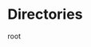# Directories

<script setup>
    import Folders from "../components/Folders.vue";

    const items = [
        {
            "img": "https://github.com/user-attachments/assets/c8216515-52bd-4460-9aa6-741fea290799",
            "title": ".gitlab/",
            "link": null
        },
        {
            "img": "https://github.com/user-attachments/assets/af6489c2-2840-4dbc-ac20-728e3fb4eca5",
            "title": ".husky/",
            "link": "husky"
        },
        {
            "img": "https://github.com/user-attachments/assets/b0c5646c-98bd-4bfa-80f4-853bc299b6e0",
            "title": ".vscode/",
            "link": null
        },
        {
            "img": "https://github.com/user-attachments/assets/6818b5c9-bf0b-4a9c-a517-cea266b5b652",
            "title": "env/",
            "link": "env"
        },
        {
            "img": "https://github.com/user-attachments/assets/baa20c8a-ffc3-4954-bb66-2dba1e51b5a6",
            "title": "node_modules/",
            "link": null
        },
        {
            "img": "https://github.com/user-attachments/assets/aefcf5a4-0869-45b8-bfc7-61b749344d24",
            "title": "packages/",
            "link": "packages"
        },
        {
            "img": "https://github.com/user-attachments/assets/848036ca-0709-4877-b8bd-1ec7578b1a51",
            "title": "public/",
            "link": null
        },
        {
            "img": "https://github.com/user-attachments/assets/126d7e9b-3e11-4486-86aa-912027d306e8",
            "title": "src/",
            "link": "src",
            folders: [
                {
                    "img": "https://github.com/user-attachments/assets/4ddc495d-fb72-486f-b16d-befb26043637",
                    "title": "assets",
                    "link": "#assets"
                },
                {
                    "img": "https://github.com/user-attachments/assets/61f8746f-479c-44fe-ae76-7f79689bc863",
                    "title": "bridges",
                    "link": "#bridges"
                },
                {
                    "img": "https://github.com/user-attachments/assets/fb0ac7f8-e2c6-4b2e-b3b4-158c3e88ed59",
                    "title": "clients",
                    "link": "#clients"
                },
                {
                    "img": "https://github.com/user-attachments/assets/3c1171bf-ebc4-4c01-9112-cef698e7c093",
                    "title": "components",
                    "link": "#components"
                },
                {
                    "img": "https://github.com/user-attachments/assets/61f8746f-479c-44fe-ae76-7f79689bc863",
                    "title": "composables",
                    "link": "#composables"
                },
                {
                    "img": "https://github.com/user-attachments/assets/e34fad94-e848-44f8-a0e2-bcb7560e7664",
                    "title": "constants",
                    "link": "#constants"
                },
                {
                    "img": "https://github.com/user-attachments/assets/61f8746f-479c-44fe-ae76-7f79689bc863",
                    "title": "directives",
                    "link": "#directives"
                },
                {
                    "img": "https://github.com/user-attachments/assets/61f8746f-479c-44fe-ae76-7f79689bc863",
                    "title": "entities",
                    "link": "#entities"
                },
                {
                    "img": "https://github.com/user-attachments/assets/bc103c2f-45c6-44d5-be20-abb328fdf3fc",
                    "title": "helpers",
                    "link": "#helpers"
                },
                {
                    "img": "https://github.com/user-attachments/assets/98a227ff-d3a8-4d7e-99db-5455c12bc7e9",
                    "title": "interfaces",
                    "link": "#interfaces"
                },
                {
                    "img": "https://github.com/user-attachments/assets/4fa69775-3571-437b-9ae7-687e41c96b02",
                    "title": "layouts",
                    "link": "#layouts"
                },
                {
                    "img": "https://github.com/user-attachments/assets/d5747e81-f119-4e5f-a7a7-89712b0e3da7",
                    "title": "libs",
                    "link": "#libs"
                },
                {
                    "img": "https://github.com/user-attachments/assets/61f8746f-479c-44fe-ae76-7f79689bc863",
                    "title": "mappers",
                    "link": "#mappers"
                },
                {
                    "img": "https://github.com/user-attachments/assets/859d0af7-f109-4758-a6d4-d2e644b26cb2",
                    "title": "plugins",
                    "link": "#plugins"
                },
                {
                    "img": "https://github.com/user-attachments/assets/61f8746f-479c-44fe-ae76-7f79689bc863",
                    "title": "repositories",
                    "link": "#repositories"
                },
                {
                    "img": "https://github.com/user-attachments/assets/b1b9b6af-cb11-4d27-adef-b8d7aa657871",
                    "title": "router",
                    "link": "#router"
                },
                {
                    "img": "https://github.com/user-attachments/assets/29da70d3-9a77-4ffc-82ae-2bfa688e899c",
                    "title": "schemas",
                    "link": "#schemas"
                },
                {
                    "img": "https://github.com/user-attachments/assets/5d4fd89e-6b05-4f24-8009-1bc39b1c4923",
                    "title": "services",
                    "link": "#services"
                },
                {
                    "img": "https://github.com/user-attachments/assets/61f8746f-479c-44fe-ae76-7f79689bc863",
                    "title": "stores",
                    "link": "#stores"
                },
                {
                    "img": "https://github.com/user-attachments/assets/f3163c07-5aae-4444-8d84-1a056a10a818",
                    "title": "utils",
                    "link": "#utils"
                },
                {
                    "img": "https://github.com/user-attachments/assets/f6efefe5-bcf5-444a-acb6-789ab0540a52",
                    "title": "views",
                    "link": "#views"
                },
                {
                    "img": "https://github.com/user-attachments/assets/d9012bbe-7a34-4f5d-b3ed-419d7a33c6e7",
                    "title": "App.vue",
                    "link": null
                },
                {
                    "img": "https://github.com/user-attachments/assets/79005a9f-8fc4-45b5-9399-2dff45659b81",
                    "title": "main.js",
                    "link": null
                },
            ]
        },
        {
            "img": "https://github.com/user-attachments/assets/974d096c-292f-419a-bc79-c3bd2f5c465c",
            "title": ".eslintrc-auto-import.json",
            "link": null
        },
        {
            "img": "https://github.com/user-attachments/assets/c3aad385-41df-46ee-9d3f-e9a4d9855b5a",
            "title": ".gitignore",
            "link": null
        },
        {
            "img": "https://github.com/user-attachments/assets/fbdb0684-c8f7-4904-9f4b-bfa708b6796b",
            "title": ".prettierrc.json",
            "link": null
        },
        {
            "img": "https://github.com/user-attachments/assets/d9462012-bb2b-47be-93d3-ac38287eb0e5",
            "title": "commitlint.config.js",
            "link": "commitlint"
        },
        {
            "img": "https://github.com/user-attachments/assets/c76a4932-9a46-46fd-9969-9ab23f7fe1bb",
            "title": "components.d.ts",
            "link": null
        },
        {
            "img": "https://github.com/user-attachments/assets/4161c0ff-f9f6-4e15-a093-c6f06ed9ee9e",
            "title": "eslint.config.mjs",
            "link": null
        },
        {
            "img": "https://github.com/user-attachments/assets/f5680e4c-5825-42b8-af78-27c66679a107",
            "title": "index",
            "link": null
        },
        {
            "img": "https://github.com/user-attachments/assets/4bb53694-27a4-4e67-bacc-d82271de4d6d",
            "title": "jsconfig.json",
            "link": null
        },
        {
            "img": "https://github.com/user-attachments/assets/4728e1e1-f7b9-436e-8da8-144b9ccc6b74",
            "title": "package.json",
            "link": null
        },
        {
            "img": "https://github.com/user-attachments/assets/e476921a-4838-43d7-99f4-721bb187d672",
            "title": "README.md",
            "link": null
        },
        {
            "img": "https://github.com/user-attachments/assets/b1690ee9-5946-4e2f-b037-69f4aad05363",
            "title": "vite.config.js",
            "link": null
        },
        {
            "img": "https://github.com/user-attachments/assets/01d42464-740a-42f6-ab89-5e5134fbf8b6",
            "title": "vitest.config.js",
            "link": null
        },
        {
            "img": "https://github.com/user-attachments/assets/61713452-cfb1-4e01-bf1f-fc01fc16d9a0",
            "title": "yarn.lock",
            "link": null
        }
    ]
</script>

<folders :items="items">
    root
</folders>